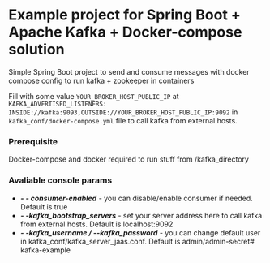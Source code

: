 # Example project for Spring Boot + Apache Kafka + Docker-compose solution

Simple Spring Boot project to send and consume messages with docker compose config to run kafka + zookeeper in containers

Fill with some value `YOUR_BROKER_HOST_PUBLIC_IP` at `KAFKA_ADVERTISED_LISTENERS: INSIDE://kafka:9093,OUTSIDE://YOUR_BROKER_HOST_PUBLIC_IP:9092` 
in ``kafka_conf/docker-compose.yml`` file to call kafka from external hosts.


### Prerequisite

Docker-compose and docker required to run stuff from /kafka_directory


### Avaliable console params 

* ***- - consumer-enabled*** - you can disable/enable consumer if needed. Default is true
* ***- -kafka_bootstrap_servers*** - set your server address here to call kafka from external hosts. Default is localhost:9092
* ***- -kafka_username / --kafka_password*** - you can change default user in kafka_conf/kafka_server_jaas.conf. Default is admin/admin-secret# kafka-example
